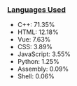 
### [Languages Used](https://github.com/sayakdattagupta/profstats) 

- C++: 71.35%
- HTML: 12.18%
- Vue: 7.63%
- CSS: 3.89%
- JavaScript: 3.55%
- Python: 1.25%
- Assembly: 0.09%
- Shell: 0.06%
